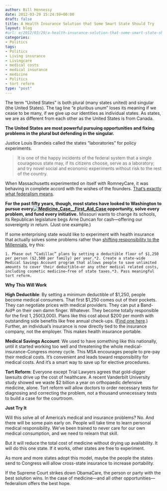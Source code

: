 ```yaml
---
author: Bill Hennessy
date: 2012-03-29 15:24:59+00:00
draft: false
title: A Health Insurance Solution that Some Smart State Should Try
layout: blog
#url: e/2012/03/29/a-health-insurance-solution-that-some-smart-state-should-try/
categories:
- Politics
tags:
- Politics
- Living insurance
- Livingcare
- medical costs
- medical insurance
- medicine
- Politics
- tort reform
type: "post"
---
```


The term “United States” is both plural (many states united) and singular (the United States). The tag line “e pluribus unum” loses its meaning if we cease to be many, if we give up our identities as individual states. As states, we are as different from each other as the United States is from Canada.

 

**The United States are most powerful pursuing opportunities and fixing problems in the plural but defending in the singular.**

 

Justice Louis Brandeis called the states “laboratories” for policy experiments. 

 

>   
> 
> It is one of the happy incidents of the federal system that a single courageous state may, if its citizens choose, serve as a laboratory; and try novel social and economic experiments without risk to the rest of the country.
> 
> 

 

When Massachusetts experimented on itself with RomneyCare, it was behaving in complete accord with the wishes of the founders. [That’s exactly what federalism means](https://www.aei.org/article/politics-and-public-opinion/elections/laboratories-of-democracy/). 

 

**For the past fifty years, though, most states have looked to Washington to pursue every[![Medicine_Case__First_Aid_Case](https://ludicrite.files.wordpress.com/2012/03/medicine_case__first_aid_case_thumb.jpg)
](https://ludicrite.files.wordpress.com/2012/03/medicine_case__first_aid_case.jpg) opportunity, solve every problem, and fund every initiative.** Missouri wants to change its schools, its Republican legislature begs Arne Duncan for cash—offering our sovereignty in return. (Just one example.)

 

If some enterprising state would like to experiment with health insurance that actually solves some problems rather than [shifting responsibility to the Millennials](https://hennessysview.com/latest/what-scrooge-teaches-millennials/), try this:

 

    1. Phase out “Cadillac” plans by setting a deductible floor of $1,250 per person ($2,500 per family) per year.*2. Create a state-wide Medical Savings Account program that allows people to save unlimited amounts to cover their deductible—or any other medical related costs, including cosmetic medicine—free of state taxes.*3. Pass meaningful tort reform.   

**Why This Will Work**

 

**High Deductible**: By setting a minimum deductible of $1,250, people become medical consumers. That first $1,250 comes out of their pockets. They can negotiate prices with medical providers. They can put a Band-Aid® on their own damn finger. Whatever. They become totally responsible for the first $1,250 ($3,000). Plans like this cost about $200 per month with outstanding side benefits like free annual check-ups. ([Find one here](https://www.ehealthinsurance.com).) Further, an individual’s insurance is now directly tied to the insurance company, not the employer. This makes health insurance portable.

 

**Medical Savings Account**: We used to have something like this nationally, until it started working too well and threatening the whole medical-insurance-Congress money cycle. This MSA encourages people to pre-pay their medical costs. It’s convenient and leads toward responsibility for medical costs. And it’s a smart way to save up for elective procedures. 

 

**Tort Reform**: Everyone except Trial Lawyers agrees that gold-digger lawsuits drive up the cost of healthcare. A recent Vanderbilt University study showed we waste $2 billion a year on orthopaedic defensive medicine, alone. Tort reform will allow doctors to order necessary tests for diagnosing and correcting the problem, not a thousand unnecessary tests to build a case for the courtroom. 

 

**Just Try It**

 

Will this solve all of America’s medical and insurance problems? No. And there will be some pain early on. People will take time to learn personal medical responsibility. We’ve been trained to never care for our own medical consumption, and we need to relearn that skill.

 

But it will reduce the total cost of medicine without drying up availability. It will do this one state. If it works, other states are free to experiment. 

 

As more and more states adopt this model, maybe the people the states send to Congress will allow cross-state insurance to increase portability. 

 

If the Supreme Court strikes down ObamaCare, the person or party with the best solution wins. In the case of medicine—and all other opportunities—federalism offers the best hope.
